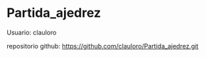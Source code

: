 # Partida_ajedrez
Usuario: clauloro

repositorio github: https://github.com/clauloro/Partida_ajedrez.git